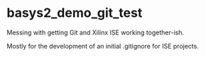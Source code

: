 # basys2_demo_git_test
Messing with getting Git and Xilinx ISE working together-ish.

Mostly for the development of an initial .gitignore for ISE projects.
